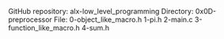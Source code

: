 GitHub repository: alx-low_level_programming
Directory: 0x0D-preprocessor
File: 0-object_like_macro.h
1-pi.h
2-main.c
3-function_like_macro.h
4-sum.h
